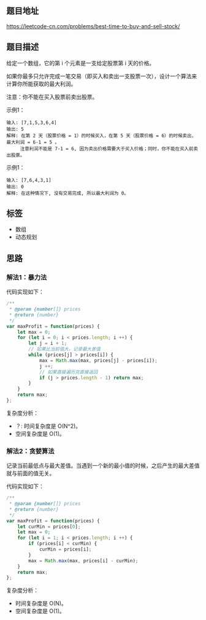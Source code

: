 ## 题目地址

https://leetcode-cn.com/problems/best-time-to-buy-and-sell-stock/

## 题目描述

给定一个数组，它的第 i 个元素是一支给定股票第 i 天的价格。

如果你最多只允许完成一笔交易（即买入和卖出一支股票一次），设计一个算法来计算你所能获取的最大利润。

注意：你不能在买入股票前卖出股票。

示例1：
```
输入: [7,1,5,3,6,4]
输出: 5
解释: 在第 2 天（股票价格 = 1）的时候买入，在第 5 天（股票价格 = 6）的时候卖出，最大利润 = 6-1 = 5 。
     注意利润不能是 7-1 = 6, 因为卖出价格需要大于买入价格；同时，你不能在买入前卖出股票。
```

示例1：
```
输入: [7,6,4,3,1]
输出: 0
解释: 在这种情况下, 没有交易完成, 所以最大利润为 0。
```

## 标签

- 数组
- 动态规划

## 思路

### 解法1：暴力法

代码实现如下：
```javascript
/**
 * @param {number[]} prices
 * @return {number}
 */
var maxProfit = function(prices) {
    let max = 0;
    for (let i = 0; i < prices.length; i ++) {
        let j = i + 1;
        // 如果比当前值大，记录最大差值
        while (prices[j] > prices[i]) {
            max = Math.max(max, prices[j] - prices[i]);
            j ++;
            // 如果直接遍历完直接返回
            if (j > prices.length - 1) return max;
        }
    }
    return max;
};
```

复杂度分析：

- ？: 时间复杂度是 O(N^2)。
- 空间复杂度是 O(1)。

### 解法2：贪婪算法

记录当前最低点与最大差值。当遇到一个新的最小值的时候，之后产生的最大差值就与前面的值无关。

代码实现如下：
```javascript
/**
 * @param {number[]} prices
 * @return {number}
 */
var maxProfit = function(prices) {
    let curMin = prices[0];
    let max = 0;
    for (let i = 1; i < prices.length; i ++) {
        if (prices[i] < curMin) {
            curMin = prices[i];
        }
        max = Math.max(max, prices[i] - curMin);
    }
    return max;
};
```

复杂度分析：

- 时间复杂度是 O(N)。
- 空间复杂度是 O(1)。

